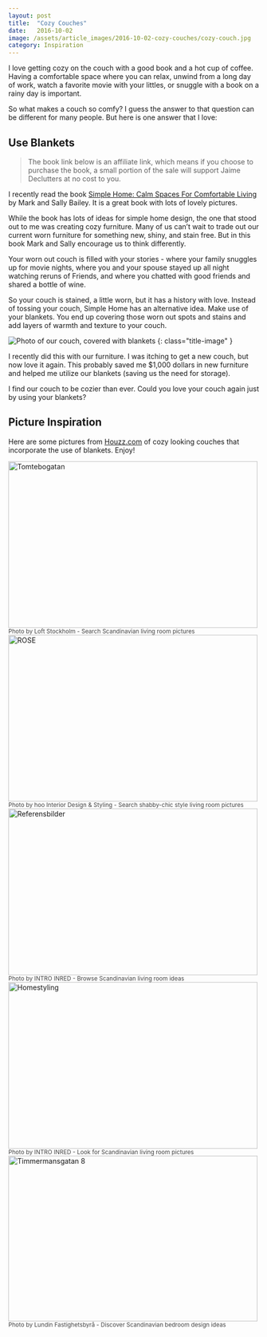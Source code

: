 ```yaml
---
layout: post
title:  "Cozy Couches"
date:   2016-10-02
image: /assets/article_images/2016-10-02-cozy-couches/cozy-couch.jpg
category: Inspiration
---
```


I love getting cozy on the couch with a good book and a hot cup of coffee. Having a comfortable space where you can relax, unwind from a long day of work, watch a favorite movie with your littles, or snuggle with a book on a rainy day is important.

So what makes a couch so comfy? I guess the answer to that question can be different for many people. But here is one answer that I love:

## Use Blankets

> The book link below is an affiliate link, which means if you choose to purchase the book, a small portion of the sale will support Jaime Declutters at no cost to you.

I recently read the book [Simple Home: Calm Spaces For Comfortable Living](http://amzn.to/2dl8Czz) by Mark and Sally Bailey. It is a great book with lots of lovely pictures.

While the book has lots of ideas for simple home design, the one that stood out to me was creating cozy furniture. Many of us can’t wait to trade out our current worn furniture for something new, shiny, and stain free. But in this book Mark and Sally encourage us to think differently.

Your worn out couch is filled with your stories - where your family snuggles up for movie nights, where you and your spouse stayed up all night watching reruns of Friends, and where you chatted with good friends and shared a bottle of wine.

So your couch is stained, a little worn, but it has a history with love. Instead of tossing your couch, Simple Home has an alternative idea. Make use of your blankets. You end up covering those worn out spots and stains and add layers of warmth and texture to your couch.

![Photo of our couch, covered with blankets]({{site.url}}/assets/article_images/2016-10-02-cozy-couches/our-couch.jpg)
{: class="title-image" }

I recently did this with our furniture. I was itching to get a new couch, but now love it again. This probably saved me $1,000 dollars in new furniture and helped me utilize our blankets (saving us the need for storage).

I find our couch to be cozier than ever. Could you love your couch again just by using your blankets?

## Picture Inspiration

Here are some pictures from [Houzz.com](http://www.houzz.com) of cozy looking couches that incorporate the use of blankets. Enjoy!

<div><a href='http://www.houzz.com/photos/57782434/Tomtebogatan-scandinavian-living-room-other-metro' target='_blank'><img src='http://st.hzcdn.com/simgs/43d16cd6076be59d_8-5642/scandinavian-living-room.jpg' alt='Tomtebogatan' border="0" width='500' height='334' nopin='nopin' /></a></div><div style='color:#444;'><small><a style="text-decoration:none;color:#444;" href="http://www.houzz.com/pro/loftstockholm/loft-stockholm" target="_blank">Photo by Loft Stockholm</a> - <a style="text-decoration:none;color:#444;" href="http://www.houzz.com/photos/scandinavian/living-room" target="_blank">Search Scandinavian living room pictures</a></small></div>

<div><a href='http://www.houzz.com/photos/5975691/ROSE-shabby-chic-style-living-room-hong-kong' target='_blank'><img src='http://st.hzcdn.com/simgs/b8e1185302491a82_8-7428/shabby-chic-style-living-room.jpg' alt='ROSE' border="0" width='500' height='334' nopin='nopin' /></a></div><div style='color:#444;'><small><a style="text-decoration:none;color:#444;" href="http://www.houzz.com/pro/-hoo-/hoo-interior-design-and-styling" target="_blank">Photo by hoo Interior Design & Styling</a> - <a style="text-decoration:none;color:#444;" href="http://www.houzz.com/photos/shabby-chic-style/living-room" target="_blank">Search shabby-chic style living room pictures</a></small></div>

<div><a href='http://www.houzz.com/photos/57499877/Referensbilder-scandinavian-living-room-other-metro' target='_blank'><img src='http://st.hzcdn.com/simgs/a271a5e307694259_8-2861/scandinavian-living-room.jpg' alt='Referensbilder' border="0" width='500' height='334' nopin='nopin' /></a></div><div style='color:#444;'><small><a style="text-decoration:none;color:#444;" href="http://www.houzz.com/pro/wictoria-ostrelius/intro-inred" target="_blank">Photo by INTRO INRED</a> - <a style="text-decoration:none;color:#444;" href="http://www.houzz.com/photos/scandinavian/living-room" target="_blank">Browse Scandinavian living room ideas</a></small></div>

<div><a href='http://www.houzz.com/photos/58868169/Homestyling-scandinavian-living-room-other-metro' target='_blank'><img src='http://st.hzcdn.com/simgs/532125a3077e4e65_8-3617/scandinavian-living-room.jpg' alt='Homestyling' border="0" width='500' height='334' nopin='nopin' /></a></div><div style='color:#444;'><small><a style="text-decoration:none;color:#444;" href="http://www.houzz.com/pro/wictoria-ostrelius/intro-inred" target="_blank">Photo by INTRO INRED</a> - <a style="text-decoration:none;color:#444;" href="http://www.houzz.com/photos/scandinavian/living-room" target="_blank">Look for Scandinavian living room pictures</a></small></div>

<div><a href='http://www.houzz.com/photos/57114700/Timmermansgatan-8-scandinavian-bedroom-other-metro' target='_blank'><img src='http://st.hzcdn.com/simgs/8021bf5c0762a0a0_8-5584/scandinavian-bedroom.jpg' alt='Timmermansgatan 8' border="0" width='500' height='332' nopin='nopin' /></a></div><div style='color:#444;'><small><a style="text-decoration:none;color:#444;" href="http://www.houzz.com/pro/lundinfastighetsbyra/lundin-fastighetsbyraa" target="_blank">Photo by Lundin Fastighetsbyrå</a> - <a style="text-decoration:none;color:#444;" href="http://www.houzz.com/photos/scandinavian/bedroom" target="_blank">Discover Scandinavian bedroom design ideas</a></small></div>
